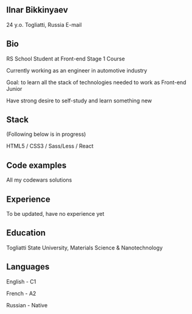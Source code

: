 ## Ilnar Bikkinyaev
24 y.o.
Togliatti, Russia
E-mail

## Bio
RS School Student at Front-end Stage 1 Course

Currently working as an engineer in automotive industry

Goal: to learn all the stack of technologies needed to work as Front-end Junior

Have strong desire to self-study and learn something new

## Stack
(Following below is in progress)

HTML5 / CSS3 / Sass/Less / React

## Code examples
All my codewars solutions

## Experience
To be updated, have no experience yet

## Education
Togliatti State University, Materials Science & Nanotechnology

## Languages
English - C1

French - A2

Russian - Native

